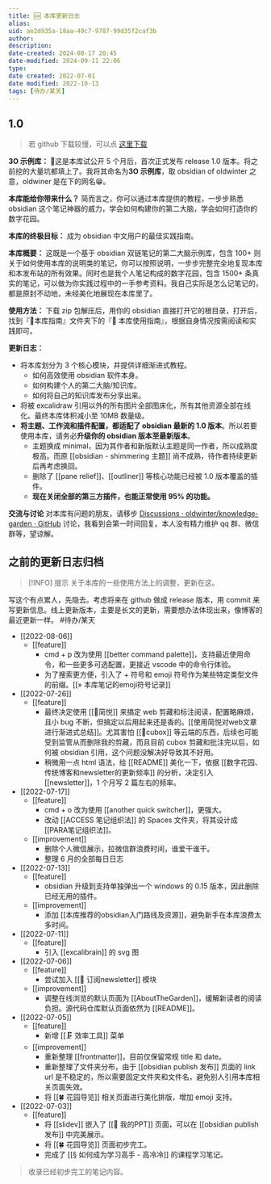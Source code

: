 ```yaml
---
title: 🆕 本库更新日志
alias: 
uid: ae2d935a-18aa-49c7-9787-99d35f2caf3b
author: 
description: 
date-created: 2024-08-17 20:45
date-modified: 2024-09-11 22:06
type: 
date created: 2022-07-01
date modified: 2022-10-13
tags: [待办/某天]
---
```


## 1.0

> 若 github 下载较慢，可以点 [这里下载](https://img2.oldwinter.top/3O-example-1.0.zip)

**3O 示例库：**
🎉这是本库试公开 5 个月后，首次正式发布 release 1.0 版本。将之前挖的大量坑都填上了。我将其命名为**3O 示例库**，取 obsidian of oldwinter 之意，oldwiner 是在下的网名😁。

**本库能给你带来什么？**
简而言之，你可以通过本库提供的教程，一步步熟悉 obsidian 这个笔记神器的威力，学会如何构建你的第二大脑，学会如何打造你的数字花园。

**本库的终极目标：**
成为 obsidian 中文用户的最佳实践指南。

**本库概要：**
这既是一个基于 obsidian 双链笔记的第二大脑示例库，包含 100+ 则关于如何使用本库的说明类的笔记，你可以按照说明，一步步完整完全地复现本库和本发布站的所有效果。同时也是我个人笔记构成的数字花园，包含 1500+ 条真实的笔记，可以做为你实践过程中的一手参考资料。我自己实际是怎么记笔记的，都是原封不动地，未经美化地展现在本库里了。

**使用方法：**
下载 zip 包解压后，用你的 obsidian 直接打开它的根目录，打开后，找到『🧰本库指南』文件夹下的『🧰 本库使用指南』，根据自身情况按需阅读和实践即可。

**更新日志：**

- 将本库划分为 3 个核心模块，并提供详细渐进式教程。
	- 如何高效使用 obsidian 软件本身。
	- 如何构建个人的第二大脑/知识库。
	- 如何将自己的知识库发布分享出来。
- 将被 excalidraw 引用以外的所有图片全部图床化，所有其他资源全部在线化。最终本库体积减小至 10MB 数量级。
- **将主题、工作流和插件配置，都适配了 obsidian 最新的 1.0 版本**。所以若要使用本库，请务必**升级你的 obsidian 版本至最新版本**。
	- 主题换成 minimal，因为其作者和新版默认主题是同一作者，所以成熟度极高。而原 [[obsidian - shimmering 主题]] 尚不成熟，待作者持续更新后再考虑换回。
	- 删除了 [[pane relief]]、[[outliner]] 等核心功能已经被 1.0 版本覆盖的插件。
	- **现在关闭全部的第三方插件，也能正常使用 95% 的功能。**

**交流与讨论**
对本库有问题的朋友，请移步 [Discussions · oldwinter/knowledge-garden · GitHub](https://github.com/oldwinter/knowledge-garden/discussions) 讨论，我看到会第一时间回复。本人没有精力维护 qq 群、微信群等，望谅解。

## 之前的更新日志归档

> [!INFO] 提示
> 关于本库的一些使用方法上的调整，更新在这。

写这个有点累人，先隐去。考虑将来在 github 做成 release 版本，用 commit 来写更新信息。线上更新版本，主要是长文的更新，需要想办法体现出来，像博客的最近更新一样。 #待办/某天

- [[2022-08-06]]
	- [[feature]]
		- cmd + p 改为使用 [[better command palette]]，支持最近使用命令，和一些更多可选配置，更接近 vscode 中的命令行体验。
		- 为了搜索更方便，引入了 + 符号和 emoji 符号作为某些特定类型文件的前缀。[[» 本库笔记的emoji符号记录]]
- [[2022-07-26]]
	- [[feature]]
		- 最终决定使用 [[🤖简悦]] 来搞定 web 剪藏和标注阅读，配置略麻烦，且小 bug 不断，但搞定以后用起来还是香的。[[使用简悦对web文章进行渐进式总结]]。尤其害怕 [[🤖cubox]] 等云端的东西，后续也可能受到监管从而删除我的剪藏，而且目前 cubox 剪藏和批注完以后，如何被 obsidian 引用，这个问题没解决好导致其不好用。
		- 稍微用一点 html 语法，给 [[README]] 美化一下，依据 [[数字花园、传统博客和newsletter的更新频率]] 的分析，决定引入 [[newsletter]]，1 个月写 2 篇左右的频率。
- [[2022-07-17]]
	- [[feature]]
		- cmd + o 改为使用 [[another quick switcher]]，更强大。
		- 改动 [[ACCESS 笔记组织法]] 的 Spaces 文件夹，将其设计成 [[PARA笔记组织法]]。
	- [[improvement]]
		- 删除个人微信展示，拉微信群浪费时间，谁爱干谁干。
		- 整理 6 月的全部每日日志
- [[2022-07-13]]
	- [[feature]]
		- obsidian 升级到支持单独弹出一个 windows 的 0.15 版本，因此删除已经无用的插件。
	- [[improvement]]
		- 添加 [[本库推荐的obsidian入门路线及资源]]，避免新手在本库浪费太多时间。
- [[2022-07-11]]
	- [[feature]]
		- 引入 [[excalibrain]] 的 svg 图
- [[2022-07-06]]
	- [[feature]]
		- 尝试加入 [[📩 订阅newsletter]] 模块
	- [[improvement]]
		- 调整在线浏览的默认页面为 [[AboutTheGarden]]，缓解新读者的阅读负担。源代码仓库默认页面依然为 [[README]]。
- [[2022-07-05]]
	- [[feature]]
		- 新增 [[🗜 效率工具]] 菜单
	- [[improvement]]
		- 重新整理 [[frontmatter]]，目前仅保留常规 title 和 date。
		- 重新整理了文件夹分布，由于 [[obsidian publish 发布]] 页面的 link url 是不稳定的，所以需要固定文件夹和文件名，避免别人引用本库相关页面失效。
		- 将 [[🍀 花园导览]] 相关页面进行美化排版，增加 emoji 支持。
- [[2022-07-03]]
	- [[feature]]
		- 将 [[slidev]] 嵌入了 [[🎥 我的PPT]] 页面，可以在 [[obsidian publish 发布]] 中完美展示。
		- 将 [[🍀 花园导览]] 页面初步完工。
		- 完成了 [[§ 如何成为学习高手 - 高冷冷]] 的课程学习笔记。

> 收录已经初步完工的笔记内容。
